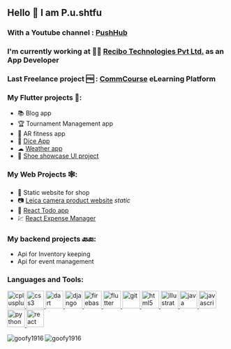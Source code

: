 ## Hello 👋 I am P.u.shtfu
### With a Youtube channel : [PushHub](https://www.youtube.com/channel/UChQNoE0c9i6m89inWjVI31A) 

### I'm currently working at 👨‍💻 [Recibo Technologies Pvt Ltd.](https://www.recibotech.com/) as an App Developer

### Last Freelance project 🆓 : [CommCourse](https://appdistribution.firebase.dev/i/d4cdc1de089f8b55) eLearning Platform 

### My Flutter projects 🎯:
- 📚 Blog app
- 🏆 Tournament Management app
- 💪 AR fitness app
- 🎲 [Dice App](https://goofy1916.github.io/dice-app/#/)
- ☁ [Weather app](https://goofy1916.github.io/weather-app-bloc-gh-page/index.html#/)
- 👟 [Shoe showcase UI project](https://goofy1916.github.io/shoes_store/)

### My Web Projects 🕸:
- 🛒 Static website for shop
- 📷 [Leica camera product website](https://goofy1916.github.io/one-color-website/) *static*
- 📜 [React Todo app](https://goofy1916.github.io/Todo_app_react)
- 💹 [React Expense Manager](https://goofy1916.github.io/expense-tracker)

### My backend projects 🔙🔚:
- Api for Inventory keeping
- Api for event management

<h3 align="left">Languages and Tools:</h3>
<p align="left"> <a href="https://www.w3schools.com/cpp/" target="_blank"> <img src="https://devicons.github.io/devicon/devicon.git/icons/cplusplus/cplusplus-original.svg" alt="cplusplus" width="40" height="40"/> </a> <a href="https://www.w3schools.com/css/" target="_blank"> <img src="https://devicons.github.io/devicon/devicon.git/icons/css3/css3-original-wordmark.svg" alt="css3" width="40" height="40"/> </a> <a href="https://dart.dev" target="_blank"> <img src="https://www.vectorlogo.zone/logos/dartlang/dartlang-icon.svg" alt="dart" width="40" height="40"/> </a> <a href="https://www.djangoproject.com/" target="_blank"> <img src="https://devicons.github.io/devicon/devicon.git/icons/django/django-original.svg" alt="django" width="40" height="40"/> </a> <a href="https://firebase.google.com/" target="_blank"> <img src="https://www.vectorlogo.zone/logos/firebase/firebase-icon.svg" alt="firebase" width="40" height="40"/> </a> <a href="https://flutter.dev" target="_blank"> <img src="https://www.vectorlogo.zone/logos/flutterio/flutterio-icon.svg" alt="flutter" width="40" height="40"/> </a> <a href="https://git-scm.com/" target="_blank"> <img src="https://www.vectorlogo.zone/logos/git-scm/git-scm-icon.svg" alt="git" width="40" height="40"/> </a> <a href="https://www.w3.org/html/" target="_blank"> <img src="https://devicons.github.io/devicon/devicon.git/icons/html5/html5-original-wordmark.svg" alt="html5" width="40" height="40"/> </a> <a href="https://www.adobe.com/in/products/illustrator.html" target="_blank"> <img src="https://www.vectorlogo.zone/logos/adobe_illustrator/adobe_illustrator-icon.svg" alt="illustrator" width="40" height="40"/> </a> <a href="https://www.java.com" target="_blank"> <img src="https://devicons.github.io/devicon/devicon.git/icons/java/java-original-wordmark.svg" alt="java" width="40" height="40"/> </a> <a href="https://developer.mozilla.org/en-US/docs/Web/JavaScript" target="_blank"> <img src="https://devicons.github.io/devicon/devicon.git/icons/javascript/javascript-original.svg" alt="javascript" width="40" height="40"/> </a> <a href="https://www.python.org" target="_blank"> <img src="https://devicons.github.io/devicon/devicon.git/icons/python/python-original.svg" alt="python" width="40" height="40"/> </a> <a href="https://reactjs.org/" target="_blank"> <img src="https://devicons.github.io/devicon/devicon.git/icons/react/react-original-wordmark.svg" alt="react" width="40" height="40"/> </a> </p>

<img align="left" src="https://github-readme-stats.vercel.app/api/top-langs/?username=goofy1916&layout=compact" alt="goofy1916" />

<img align="center" src="https://github-readme-stats.vercel.app/api?username=goofy1916&show_icons=true" alt="goofy1916" />
